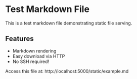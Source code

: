 # Test Markdown File

This is a test markdown file demonstrating static file serving.

## Features
- Markdown rendering
- Easy download via HTTP
- No SSH required!

Access this file at: http://localhost:5000/static/example.md
